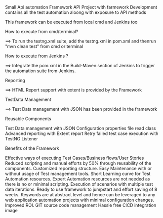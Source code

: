Small Api automation Framework
API Project with farmework Development contains all the test automation aloong with exposure to API methods

This framework can be executed from local cmd and Jenkins too

How to execute from cmd/terminal?

==> To run the testng.xml suite, add the testng.xml in pom.xml and thenrun "mvn clean test" from cmd or terminal

How to execute from Jenkins ?

==> Integrate the pom.xml in the Build-Maven section of Jenkins to trigger the automation suite from Jenkins.

Reporting

==> HTML Report support with extent is provided by the Framework

TestData Management

==> Test Data management with JSON has been provided in the framework

Reusable Components

Test Data management with JSON Configuration properties file read class Advanced reporting with Extent report Retry failed test case execution with TestNG Listener

Benefits of the Framework

Effective ways of executing Test Cases/Business flows/User Stories Reduced scripting and manual efforts by 50% through reusability of the components. Customized reporting structure. Easy Maintenance with or without usage of Test management tools. Short Learning curve for Test Automation resources. Expert Automation resources are not needed as there is no or minimal scripting.
Execution of scenarios with multiple test data iterations. Ready to use framework to jumpstart and effort saving of 8 weeks. Keywords are at abstract level and hence can be leveraged to any web application automation projects with minimal configuration changes. Improved ROI. GIT source code management Hassle free CICD integration image